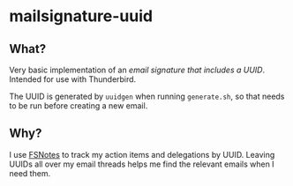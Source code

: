 # mailsignature-uuid

## What?

Very basic implementation of an _email signature that includes a UUID_. Intended for use with Thunderbird.

The UUID is generated by `uuidgen` when running `generate.sh`, so that needs to be run before creating a new email.

## Why?

I use [FSNotes](https://github.com/glushchenko/fsnotes) to track my action items and delegations by UUID. Leaving UUIDs all over my email threads helps me find the relevant emails when I need them.
